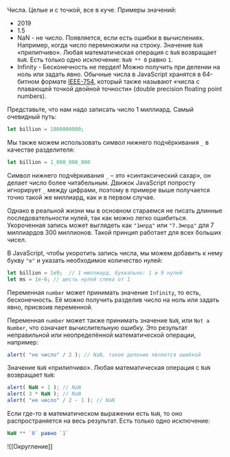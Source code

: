 Числа. Целые и с точкой, все в куче. Примеры значений:
- 2019
- 1.5
- NaN - не число. Появляется, если есть ошибки в вычислениях. Например, когда число перемножили на строку. Значение `NaN` «прилипчиво». Любая математическая операция с `NaN` возвращает `NaN`. Есть только одно исключение: `NaN ** 0` равно `1`.
- Infinity - Бесконечность не пердел! Можно получить при делении на ноль или задать явно.
Обычные числа в JavaScript хранятся в 64-битном формате [IEEE-754](https://en.wikipedia.org/wiki/IEEE_754-1985), который также называют «числа с плавающей точкой двойной точности» (double precision floating point numbers).

Представьте, что нам надо записать число 1 миллиард. Самый очевидный путь:
```javascript
let billion = 1000000000;
```

Мы также можем использовать символ нижнего подчёркивания `_` в качестве разделителя:
```javascript
let billion = 1_000_000_000
```

Символ нижнего подчёркивания `_` – это «синтаксический сахар», он делает число более читабельным. Движок JavaScript попросту игнорирует `_` между цифрами, поэтому в примере выше получается точно такой же миллиард, как и в первом случае.

Однако в реальной жизни мы в основном стараемся не писать длинные последовательности нулей, так как можно легко ошибиться. Укороченная запись может выглядеть как `"1млрд"` или `"7.3млрд"` для 7 миллиардов 300 миллионов. Такой принцип работает для всех больших чисел.

В JavaScript, чтобы укоротить запись числа, мы можем добавить к нему букву `"e"` и указать необходимое количество нулей:
```javascript
let billion = 1e9;  // 1 миллиард, буквально: 1 и 9 нулей
let ms = 1e-6; // шесть нулей слева от 1
```

Переменная `number` может принимать значение `Infinity`, то есть, бесконечность. Её можно получить разделив число на ноль или задать явно, присвоив переменной.

Переменная `number` может также принимать значение `NaN`, или `Not a Number`, что означает вычислительную ошибку. Это результат неправильной или неопределённой математической операции, например:
```javascript
alert( "не число" / 2 ); // NaN, такое деление является ошибкой
```

Значение `NaN` «прилипчиво». Любая математическая операция с `NaN` возвращает `NaN`:
```javascript
alert( NaN + 1 ); // NaN
alert( 3 * NaN ); // NaN
alert( "не число" / 2 - 1 ); // NaN
```

Если где-то в математическом выражении есть `NaN`, то оно распространяется на весь результат. Есть только одно исключение: 
```js
NaN ** `0` равно `1`
```

![[Округление]]